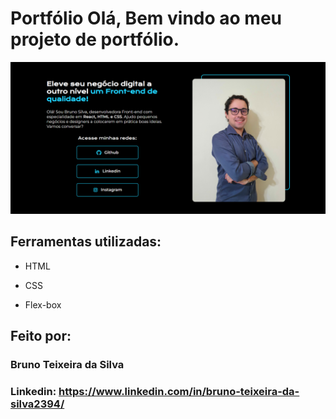 # Portfólio Olá, Bem vindo ao meu projeto de portfólio.

![image](https://github.com/brunotds/portfolio-final/blob/a7d07277d5c2f9ffac00756af88686f65d4569a8/ImagemPortoflio.png)

## Ferramentas utilizadas:

* HTML

* CSS

* Flex-box

## Feito por:

### Bruno Teixeira da Silva

### Linkedin: https://www.linkedin.com/in/bruno-teixeira-da-silva2394/
